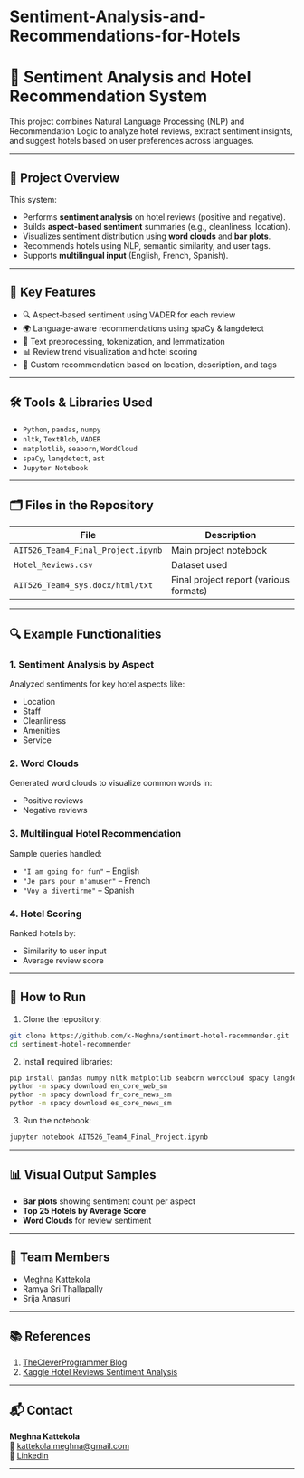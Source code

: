 # Sentiment-Analysis-and-Recommendations-for-Hotels

# 🏨 Sentiment Analysis and Hotel Recommendation System

This project combines Natural Language Processing (NLP) and Recommendation Logic to analyze hotel reviews, extract sentiment insights, and suggest hotels based on user preferences across languages.

---

## 📌 Project Overview

This system:
- Performs **sentiment analysis** on hotel reviews (positive and negative).
- Builds **aspect-based sentiment** summaries (e.g., cleanliness, location).
- Visualizes sentiment distribution using **word clouds** and **bar plots**.
- Recommends hotels using NLP, semantic similarity, and user tags.
- Supports **multilingual input** (English, French, Spanish).

---

## 🧠 Key Features

- 🔍 Aspect-based sentiment using VADER for each review
- 🌍 Language-aware recommendations using spaCy & langdetect
- 🧼 Text preprocessing, tokenization, and lemmatization
- 📊 Review trend visualization and hotel scoring
- 🎯 Custom recommendation based on location, description, and tags

---

## 🛠️ Tools & Libraries Used

- `Python`, `pandas`, `numpy`
- `nltk`, `TextBlob`, `VADER`
- `matplotlib`, `seaborn`, `WordCloud`
- `spaCy`, `langdetect`, `ast`
- `Jupyter Notebook`

---

## 🗂️ Files in the Repository

| File                            | Description                       |
|---------------------------------|-----------------------------------|
| `AIT526_Team4_Final_Project.ipynb` | Main project notebook             |
| `Hotel_Reviews.csv`            | Dataset used                      |
| `AIT526_Team4_sys.docx/html/txt` | Final project report (various formats) |

---

## 🔍 Example Functionalities

### 1. **Sentiment Analysis by Aspect**
Analyzed sentiments for key hotel aspects like:
- Location
- Staff
- Cleanliness
- Amenities
- Service

### 2. **Word Clouds**
Generated word clouds to visualize common words in:
- Positive reviews
- Negative reviews

### 3. **Multilingual Hotel Recommendation**
Sample queries handled:
- `"I am going for fun"` – English
- `"Je pars pour m'amuser"` – French
- `"Voy a divertirme"` – Spanish

### 4. **Hotel Scoring**
Ranked hotels by:
- Similarity to user input
- Average review score

---

## 🧪 How to Run

1. Clone the repository:
```bash
git clone https://github.com/k-Meghna/sentiment-hotel-recommender.git
cd sentiment-hotel-recommender
```

2. Install required libraries:
```bash
pip install pandas numpy nltk matplotlib seaborn wordcloud spacy langdetect
python -m spacy download en_core_web_sm
python -m spacy download fr_core_news_sm
python -m spacy download es_core_news_sm
```

3. Run the notebook:
```bash
jupyter notebook AIT526_Team4_Final_Project.ipynb
```

---

## 📊 Visual Output Samples

- **Bar plots** showing sentiment count per aspect
- **Top 25 Hotels by Average Score**
- **Word Clouds** for review sentiment

---

## 🤝 Team Members

- Meghna Kattekola
- Ramya Sri Thallapally  
- Srija Anasuri  

---

## 📚 References

1. [TheCleverProgrammer Blog](https://thecleverprogrammer.com/2021/02/13/hotel-recommendation-system-with-machine-learning/)
2. [Kaggle Hotel Reviews Sentiment Analysis](https://www.kaggle.com/code/jonathanoheix/sentiment-analysis-with-hotel-reviews)

---

## 📬 Contact

**Meghna Kattekola**  
📧 kattekola.meghna@gmail.com  
🔗 [LinkedIn](https://www.linkedin.com/in/meghnadk)

---
